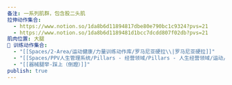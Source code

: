 ```yaml
---
备注: 一系列肌群，包含股二头肌
拉伸动作集合:
  - https://www.notion.so/1da8b6d11894817dbe80e790bc1c9324?pvs=21
  - https://www.notion.so/1da8b6d1189481d1bcc7dcdd807f02db?pvs=21
肌肉位置: 大腿
🏃 训练动作集合:
  - "[[Spaces/2-Area/运动健康/力量训练动作库/罗马尼亚硬拉\\|罗马尼亚硬拉]]"
  - "[[Spaces/PPV人生管理系统/Pillars - 经营领域/Pillars - 人生经营领域/运动/增肌减脂计划/成就记录库/坐姿腿弯举]]"
  - "[[器械腿举-踩上（倒蹬）]]"
publish: true
---
```

